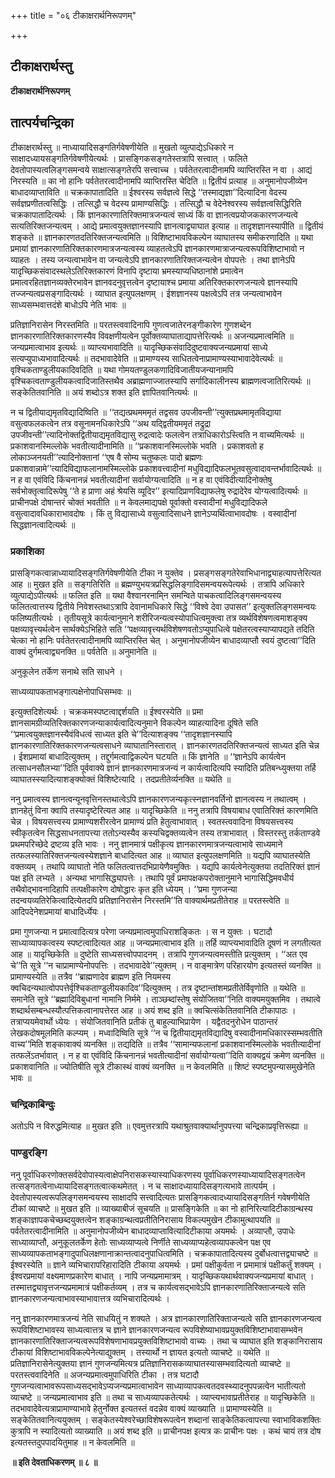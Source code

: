 +++
title = "०६ टीकाक्षरार्थनिरूपणम्"

+++


## टीकाक्षरार्थस्तु

**टीकाक्षरार्थनिरूपणम्**

## **तात्पर्यचन्द्रिका**

टीकाक्षरार्थस्तु ॥ नाध्यायादिसङ्गतिर्गवेषणीयेति ॥ मुखतो व्युत्पाद्येऽधिकारे न साक्षादध्यायसङ्गतिर्गवेषणीयेत्यर्थः । प्रासङ्गिकसङ्गतेस्तत्रापि सत्त्वात् । फलिते देवतोपास्यत्वलिङ्गसमन्वये साक्षात्सङ्गतेरपि सत्त्वाच्च । पर्वतेतरत्वादीनामपि व्याप्तिरस्ति न वा । आद्यं निरस्यति ॥ का नो हानिः पर्वतेतरत्वादीनामपि व्याप्तिरस्ति चेदिति ॥ द्वितीयं प्रत्याह ॥ अनुमानोपजीव्येन बाधादव्याप्ताविति ॥ चक्रकापातादिति ॥ ईश्वरस्य सर्वज्ञत्वे सिद्धे ‘‘तस्माद्यज्ञा’’दित्यादिना वेदस्य सर्वज्ञप्रणीतत्वसिद्धिः । तत्सिद्धौ च वेदस्य प्रामाण्यसिद्धिः । तत्सिद्धौ च वेदेनेश्वरस्य सर्वज्ञत्वसिद्धिरिति चक्रकापातादित्यर्थः । किं ज्ञानकारणातिरिक्तमात्रजन्यत्वं साध्यं किं वा ज्ञानत्वप्रयोजककारणजन्यत्वे सत्यतिरिक्तजन्यत्वम् । आद्ये प्रमात्वयुक्तज्ञानस्यापि ज्ञानत्वाद्व्याघात इत्याह ॥ तादृशज्ञानस्यापीति ॥ द्वितीयं शङ्कते ॥ ज्ञानकारणतदतिरिक्तजन्यत्वमिति ॥ विशिष्टाभावविकल्पेन व्याघातस्य समीकरणादिति ॥ यथा प्रमायां ज्ञानकारणातिरिक्तकारणमात्रजन्यत्वस्य व्याहतत्वेऽपि ज्ञानकारणमात्राजन्यत्वरूपविशिष्टाभावो न व्याहतः । तस्य जन्यत्वाभावेन वा जन्यत्वेऽपि ज्ञानकारणातिरिक्तजन्यत्वेन वोपपत्तेः । तथा ज्ञानेऽपि यादृच्छिकसंवादस्थलेऽतिरिक्तकारणं विनापि दृष्टाया भ्रमस्याप्यधिष्ठानांशे प्रमात्वेन प्रमात्वरहितज्ञानव्यक्तेरभावेन ज्ञानवदनुवृत्तत्वेन दृष्टायाश्च प्रमाया अतिरिक्तकारणजन्यत्वे ज्ञानस्यापि तज्जन्यत्वप्रसङ्गादित्यर्थः । व्याघात इत्युपलक्षणम् । ईशज्ञानस्य पक्षत्वेऽपि तत्र जन्यत्वाभावेन साध्यसम्भवात्तदंशे बाधोऽपि नेति भावः ॥

प्रतिज्ञानिरासेन निरस्तमिति ॥ परतस्त्ववादिनापि गुणत्वजातेरनङ्गीकारेण गुणशब्देन ज्ञानकारणातिरिक्तकारणस्यैव विवक्षणीयत्वेन पूर्वोक्तव्याघाताद्यापत्तेरित्यर्थः ॥ अजन्यप्रमात्वमिति ॥ जन्यप्रमात्वाभाव इत्यर्थः ॥ व्याप्त्यभावादिति ॥ यादृच्छिकसंवादिदुष्टवाक्यजन्यप्रमायां साध्ये सत्यप्युपाध्यभावादित्यर्थः ॥ तदभावादेवेति ॥ प्रामाण्यस्य साधितत्वेनाप्रामाण्यस्याभावादेवेत्यर्थः ॥ वृश्चिकताण्डुलीयकादिवदिति ॥ यथा गोमयतण्डुलकणादिविजातीयजन्यानामपि वृश्चिकत्वताण्डुलीयकत्वादिजातिस्तथैव अब्राह्मणाज्जातस्यापि सर्गादिकालीनस्य ब्राह्मणत्वजातिरित्यर्थः ॥ सङ्केतितवानिति ॥ अयं शब्दोऽत्र शक्त इति ज्ञापितवानित्यर्थः ॥

न च द्वितीयाद्यमृतविद्यादिष्विति ॥ ‘‘तद्यत्प्रथमममृतं तद्वसव उपजीवन्ती’’त्युक्तप्रथमामृतविद्याया वसुत्वफलकत्वेन तत्र वसूनामनधिकारेऽपि ‘‘अथ यद्द्वितीयममृतं तद्रुद्रा उपजीवन्ती’’त्यादिनोक्तद्वितीयाद्यमृतविद्यासु रुद्रत्वादेः फलत्वेन तत्राधिकारोऽस्त्विति न वाच्यमित्यर्थः ॥ प्रकाशवानस्मिल्लोके भवतीत्यादीनामिति ॥ ‘‘प्रकाशवानस्मिल्लोके भवति । प्रकाशवतो ह लोकाञ्जनयती’’त्यादिनोक्तानां ‘‘एष वै सोम्य चतुष्कलः पादो ब्रह्मणः प्रकाशवान्नामे’’त्यादिविद्याफलानामस्मिल्लोके प्रकाशवत्त्वादीनां मधुविद्यादिफलभूतवसुत्वादावन्तर्भावादित्यर्थः ॥ न ह वा एवंविदि किंचनानन्नं भवतीत्यादीनां सर्वायोग्यत्वादिति ॥ न ह वा एवंविदीत्यादिनोक्तेषु सर्वभोक्तृत्वादिरूपेषु ‘‘ते ह प्राणा अहं श्रेयसि व्यूदिर’’ इत्यादिप्राणविद्याफलेषु रुद्रादेरेव योग्यत्वादित्यर्थः ॥ प्राचीनपक्षे दोषान्तरं चोक्तं भवतीति ॥ न केवलमाद्यपक्षे पूर्वाक्तो वस्वादीनां मधुविद्यादिफले वसुत्वादावधिकाराभावदोषः । किं तु विद्यासाध्ये वसुत्वादिसाधने ज्ञानेऽप्यर्थित्वाभावदोषः । वस्वादीनां सिद्धज्ञानत्वादित्यर्थः ॥

### **प्रकाशिका**

प्रासङ्गिकत्वान्नाध्यायादिसङ्गतिर्गवेषणीयेति टीका न युक्तेव । प्रसङ्गसङ्गतेरेवाभिधानाद्व्याहत्यापत्तेरित्यत आह ॥ मुखत इति ॥ सङ्गतिरिति ॥ ब्रह्मण्युभयत्रप्रसिद्धलिङ्गादिसमन्वयरूपेत्यर्थः । तत्रापि अधिकारे व्युत्पाद्येऽपीत्यर्थः ॥ फलित इति ॥ यथा वैश्वानरनामि्न समन्विते पाचकत्वादिलिङ्गसमन्वयस्य फलितत्वात्तस्य द्वितीये निवेशस्तथाऽत्रापि देवानामधिकारे सिद्धे ‘‘विश्वे देवा उपासत’’ इत्युक्तलिङ्गसमन्वयः फलिष्यतीत्यर्थः । तृतीयसूत्रे कार्यत्वानुमाने शरीरिजन्यत्वस्योपाधित्वमुक्त्वा तत्र व्यर्थविशेषणत्वमाशङ्क्य पक्षव्यावृत्त्यर्थत्वेन सार्थक्येऽभिहिते सति ‘‘पक्षव्यावृत्त्यर्थविशेषणवतोऽप्युपाधित्वे पक्षेतरत्वस्याप्यापद्यते तदिति चेत्का नो हानिः पर्वतेतरत्वादीनामपि व्याप्तिरस्ति चेत् । अनुमानोपजीव्येन बाधादव्याप्तौ स्वयं दुष्टत्वा’’दिति वाक्यं दुर्गमत्वाद्व्यनक्ति ॥ पर्वतेति ॥ अनुमानेति ॥

अनुकूलेन तर्केण सनाथे सति साधने ।

साध्यव्यापकताभङ्गात्पक्षेनोपाधिसम्भवः ॥

इत्युक्तदिशेत्यर्थः । चक्रकमस्पष्टत्वाद्दर्शयति ॥ ईश्वरस्येति ॥ प्रमा ज्ञानसामग्रीव्यतिरिक्तकारणजन्याकार्यत्वादित्यनुमाने विकल्पेन व्याहत्यादिना दूषिते सति ‘‘प्रमात्वयुक्तज्ञानस्यैवंविधत्वं साध्यत इति चे’’दित्याशङ्क्य ‘‘तादृशज्ञानस्यापि ज्ञानकारणातिरिक्तकारणजन्यत्वसाधने व्याघातानिस्तारात् । ज्ञानकारणतदतिरिक्तजन्यत्वं साध्यत इति चेन्न । ईशप्रमायां बाधादित्युक्तम् । तद्दुर्गमत्वाद्विकल्पेन घटयति ॥ किं ज्ञानेति ॥ ‘‘ज्ञानेऽपि कार्यत्वेन तत्साधनसौलभ्या’’दिति पूर्ववाक्ये ज्ञानं ज्ञानकारणमात्रजन्यं न कार्यत्वादित्यपि स्यादिति प्रतिबन्ध्युक्तया तर्हि व्याघातस्स्यादित्याशङ्क्योक्तं विशिष्टेत्यादि । तदप्रतीतेर्व्यनक्ति ॥ यथेति ॥

ननु प्रमात्वस्य ज्ञानत्वन्यूनवृत्तिनस्तथात्वेऽपि ज्ञानकारणजन्यकृत्स्नज्ञानवर्तिनो ज्ञानत्वस्य न तथात्वम् । ज्ञानहेतुं विना क्वापि तस्यादृष्टेरित्यत आह ॥ यादृच्छिकेति ॥ ननु तत्रापि विषयाबाध एवातिरिक्तं कारणमिति चेन्न । विषयसत्त्वस्य प्रामाण्यशरीरत्वेन प्रामाण्यं प्रति हेतुत्वाभावात् । स्वतस्त्ववादिना विषयसत्त्वस्य स्वीकृतत्वेन सिद्धसाधनतापत्त्या ततोऽन्यस्यैव कस्यचिद्वक्तव्यत्वेन तस्य तत्राभावात् । विस्तरस्तु तर्कताण्डवे प्रथमपरिच्छेदे द्रष्टव्य इति भावः । ननु ज्ञानमात्रं पक्षीकृत्य ज्ञानकारणमात्रजन्यत्वाभावे साध्यमाने तत्फलस्यातिरिक्तजन्यत्वस्येशज्ञाने बाधादित्यत आह ॥ व्याघात इत्युपलक्षणमिति ॥ यद्यपि व्याघातस्येति वक्तव्यम् । तथापि व्याघातो नेति फलितत्वात्तदभिप्रायेणैवमुक्तिः । यद्यपि कार्यत्वेनेत्युक्तया तदतिरिक्तं ज्ञानं पक्ष इति लभ्यते । अन्यथा भागासिद्ध्यापत्तेः । तथापि पूर्वं प्रमापक्षकपरोक्तानुमाने भागासिद्धिमवधीर्य तथैवोद्भावनादिहापि तत्पक्षीकारेण दोषोद्धारः कृत इति ध्येयम् । ‘‘प्रमा गुणजन्या तदन्वयव्यतिरेकित्वादित्येतदपि प्रतिज्ञानिरासेन निरस्तमि’’ति वाक्यार्थमप्रतीतेराह ॥ परतस्त्वेति ॥ आदिपदेनेशप्रमायां बाधादिर्ध्येयः ।

प्रमा गुणजन्या न प्रमात्वादित्यत्र परेणा जन्यप्रमात्वमुपाधिराशङ्कितः । स न युक्तः । घटादौ साध्याव्यापकत्वस्य स्पष्टत्वादित्यत आह ॥ जन्यप्रमात्वाभाव इति ॥ तर्हि व्याप्त्यभावादिति दूषणं न लगतीत्यत आह ॥ यादृच्छिकेति ॥ दुष्टेति साध्यसत्त्वोपपादनम् । तत्रापि गुणजन्यत्वमस्तीति प्रत्युक्तम् । ‘‘अत एव चे’’ति सूत्रे ‘‘न चाप्रामाण्येनोपपत्तिः । तदभावादेवे’’त्युक्तम् । न वाङ्मात्रेण परिहारयोग इत्यतस्तं व्यनक्ति ॥ प्रामाण्यस्येति ॥ तत्रैव ‘‘ब्राह्मणादेव ब्राह्मण इति नियमस्य क्वचिदन्यथात्वोपपत्तेर्वृश्चिकताण्डुलीयकादिव’’दित्युक्तम् । तत्र दृष्टान्तांशमप्रतीतेर्विवृणोति ॥ यथेति ॥ समानेति सूत्रे ‘‘ब्रह्मादिविबुधानां नामानि निर्ममे । ताञ्छब्दांस्तेषु संयोजितवा’’निति वाक्यमयुक्तमिव । तथात्वे शब्दार्थसम्बन्धस्यौत्पत्तिकत्वानापत्तेरत आह ॥ अयं शब्द इति ॥ क्वचित्संकेतितवानिति टीकापाठः । तत्राप्ययमेवार्थो ध्येयः । संयोजितवानिति प्रतीकं तु बाहुल्याभिप्रायेण । यद्वैतदनुरोधेन पाठान्तरं लेखकदोषमूलमिति कल्प्यम् । मध्वादिष्विति सूत्रे ‘‘न च द्वितीयाद्यमृतविद्यादिषु वस्वादीनामधिकारस्सम्भवतीति वाच्य’’मिति शङ्कावाक्यं व्यनक्ति ॥ तद्यदिति ॥ तत्रैव ‘‘सामान्यफलानां प्रकाशवानस्मिल्लोके भवतीत्यादीनां तत्फलेंऽतर्भावात् । न ह वा एवंविदि किंचनानन्नं भवतीत्यादीनां सर्वायोग्यत्वा’’दिति वाक्यद्वयं क्रमेण व्यनक्ति ॥ प्रकाशवानिति ॥ ज्योतिषीति सूत्रे टीकास्थं वाक्यं व्यनक्ति ॥ न केवलमिति ॥ शिष्टं स्पष्टमुपन्यासमुखेनेति भावः ॥

### **चन्द्रिकाबिन्दुः**

अतोऽपि न विरुद्धमित्याह ॥ मुखत इति ॥ एवमुत्तरत्रापि यथाश्रुतवाक्यार्थानुपपत्त्या चन्द्रिकाप्रवृत्तिरूह्या ॥

### **पाण्डुरङ्गि**

ननु पूर्वाधिकरणोक्तसर्वदेवोपास्यत्वाक्षेपनिरासकस्यास्याधिकरणस्य पूर्वाधिकरणस्याध्यायादिसङ्गतत्वेन तत्सङ्गतत्वेनाध्यायादिसङ्गतत्वात्कथमेतत् । न च साक्षादध्यायादिसङ्गत्यभावे तात्पर्यम् । देवतोपास्यत्वरूपलिङ्गसमन्वयस्य साक्षादपि सत्त्वादित्यतः प्रासङ्गिकत्वादध्यायादिसङ्गतिर्न गवेषणीयेति टीकां व्याचष्टे ॥ मुखत इति ॥ व्याख्याबीजं सूचयति ॥ प्रासङ्गिकेति ॥ का नो हानिरित्यादिटीकाग्रन्थस्य शङ्काज्ञापकचेच्छब्दयुक्तत्वेन शङ्काग्रन्थत्वप्रतीतिनिरासाय विकल्पमुखेन टीकामुत्थापयति ॥ पर्वतेतरत्वादीनामिति ॥ अनुमानोपजीव्येन बाधादव्याप्तावित्यादिटीकाया अयमर्थः । अव्याप्तौ, उपाधेः साध्याव्याप्तौ, अनुकूलतर्केण हेतोः साध्यव्याप्यत्वे निर्णीते साध्यव्याप्यहेत्वव्यापकत्वेन पक्ष एव साध्यव्यापकताभङ्गादुपाधिलक्षणानाक्रान्तत्वादनुपाधित्वमिति । चक्रकापातादित्यस्य दुर्बोधत्वात्तद्व्याचष्टे ॥ ईश्वरस्येति ॥ ज्ञाने व्यभिचारापरिहारादिति टीकाया अयमर्थः । प्रमां पक्षीकुर्वता न प्रमामात्रं पक्षीकर्तुं शक्यम् । ईश्वरप्रमायां वक्ष्यमाणप्रकारेण बाधात् । नापि जन्यप्रमामात्रम् । यादृच्छिकयथार्थवाक्यजन्यप्रमायां बाधात् । तस्मात्तद्व्यावृत्तजन्यप्रमामात्रं पक्षीकर्तव्यम् । तत्र च कार्यत्वसद्भावेऽपि ज्ञानकारणातिरिक्ताजन्यत्वे सति ज्ञानकारणजन्यत्वाभावस्याभावात्तत्र व्यभिचारादित्यर्थः ।

ननु ज्ञानकारणमात्रजन्यं नेति साधयितुं न शक्यते । अत्र ज्ञानकारणातिरिक्ताजन्यत्वे सति ज्ञानकारणजन्यत्व रूपविशिष्टाभावस्य साध्यत्वात्तत्र च ज्ञाने ज्ञानकारणजन्यत्व रूपविशेष्याभावप्रयुक्तविशिष्टाभावासम्भवेन ज्ञानकारणातिरिक्ताजन्यत्वरूपविशेषणाभावप्रयुक्तविशिष्टाभावो वाच्यः । तथा च व्याघात इति शङ्कानिरासाय टीकायां विशिष्टाभावविकल्पेनेत्याद्युक्तम् । तस्यार्थो न ज्ञायत इत्यतो व्याचष्टे ॥ यथेति ॥ प्रतिज्ञानिरासेनेत्युक्तया ज्ञानं गुणजन्यमित्यत्र प्रतिज्ञानिरासकव्याघातस्यासम्भवादित्यतो व्याचष्टे ॥ परतस्त्ववादिनेति ॥ अजन्यप्रमात्वमुपाधिरिति टीका । तत्र घटादौ गुणजन्यत्वाभावरूपसाध्यसद्भावेऽप्यजन्यप्रमात्वाभावेन साध्याव्यापकत्वतदवस्थ्यादनुपपन्नत्वेन भातीत्यतो व्याचष्टे ॥ जन्यप्रमात्वाभाव इति ॥ तथा च साध्यव्यापकतेत्यर्थः । व्याप्त्यभावाप्रतीतेराह ॥ यादृच्छिकेति ॥ तदभावादेवेत्यत्राप्रामाण्याभावे हेतुर्नोक्त इत्यतस्तं वदन्नेव वाक्यं व्याख्याति ॥ प्रामाण्यस्येति ॥ सङ्केतितवानित्ययुक्तम् । सङ्केतस्येश्वरेच्छाविशेषरूपत्वेन शब्दानां साङ्केतिकत्वापत्त्या स्वाभाविकशक्तिः कुत्रापि न स्यादित्यतो व्याख्याति ॥ अयं शब्द इति ॥ प्राचीनपक्ष इत्यत्र कः प्राचीनः पक्षः । कथं चायं तत्र दोष इत्यतस्तदुपपादयितुमाह ॥ न केवलमिति ॥

**॥ इति देवताधिकरणम् ॥ ८ ॥**

